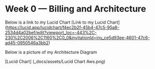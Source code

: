 # Week 0 — Billing and Architecture

Below is a link to my Lucid Chart
[Link to my Lucid Chart] (https://lucid.app/lucidchart/f4ec2b2f-45b4-47c5-95a8-2534d4a02bef/edit?viewport_loc=-443%2C-230%2C2006%2C1160%2C0_0&invitationId=inv_ce5d93ee-4601-47c6-ad45-0950546a3bb2)

Below is a picture of my Architecture Diagram

[Lucid Chart] (_docs/assets/Lucid Chart Aws.png)
